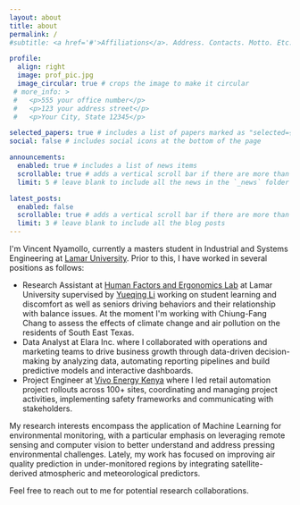 ```yaml
---
layout: about
title: about
permalink: /
#subtitle: <a href='#'>Affiliations</a>. Address. Contacts. Motto. Etc.

profile:
  align: right
  image: prof_pic.jpg
  image_circular: true # crops the image to make it circular
 # more_info: >
 #   <p>555 your office number</p>
 #   <p>123 your address street</p>
 #   <p>Your City, State 12345</p>

selected_papers: true # includes a list of papers marked as "selected={true}"
social: false # includes social icons at the bottom of the page

announcements:
  enabled: true # includes a list of news items
  scrollable: true # adds a vertical scroll bar if there are more than 3 news items
  limit: 5 # leave blank to include all the news in the `_news` folder

latest_posts:
  enabled: false
  scrollable: true # adds a vertical scroll bar if there are more than 3 new posts items
  limit: 3 # leave blank to include all the blog posts
---
```


I'm Vincent Nyamollo, currently a masters student in Industrial and Systems
Engineering at [Lamar University](lamar.edu). 
Prior to this, I have worked in several positions as follows: 
- Research Assistant at [Human Factors and Ergonomics Lab](https://www.lamar.edu/engineering/industrial/research/labs/human-factors-and-ergonomics-laboratory.html) at Lamar University 
supervised by [Yueqing Li](https://scholar.google.com/citations?hl=en&user=ROqVQbMAAAAJ&view_op=list_works&sortby=pubdate) working on student learning and discomfort as well as seniors driving behaviors and their relationship with balance issues. 
At the moment I'm working with Chiung-Fang Chang to assess the effects of climate change and air pollution on the residents of South East Texas.  
- Data Analyst at Elara Inc. where I collaborated with operations and marketing teams to drive business growth through data-driven decision-making by analyzing data, automating reporting pipelines and build predictive models and interactive dashboards.
- Project Engineer at [Vivo Energy Kenya](https://www.vivoenergy.com/en/where-we-operate/kenya?tab=retail)
where I led retail automation project rollouts across 100+ sites, coordinating and managing project activities, implementing safety frameworks and communicating with stakeholders.

My research interests encompass the application of Machine Learning for environmental monitoring, with a particular emphasis on leveraging remote sensing and computer vision to better understand and address pressing environmental challenges. Lately, my work has focused on improving air quality prediction in under-monitored regions by integrating satellite-derived atmospheric and meteorological predictors.

Feel free to reach out to me for potential research collaborations.
